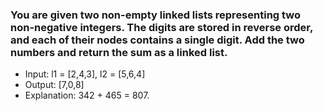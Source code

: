 ### You are given two non-empty linked lists representing two non-negative integers. The digits are stored in reverse order, and each of their nodes contains a single digit. Add the two numbers and return the sum as a linked list.

- Input: l1 = [2,4,3], l2 = [5,6,4]
- Output: [7,0,8]
- Explanation: 342 + 465 = 807.